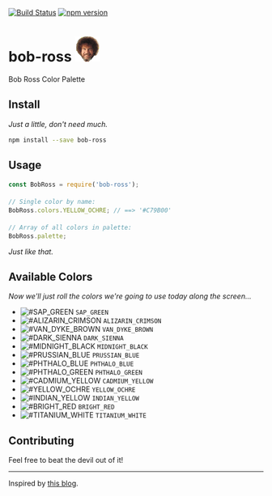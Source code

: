 [![Build Status](https://travis-ci.org/DerFlatulator/bob-ross.svg)][ci-server]
[![npm version](https://badge.fury.io/js/bob-ross.svg)][npm-package]

# bob-ross ![bob-ross](/bob.png) 

Bob Ross Color Palette

## Install

_Just a little, don't need much._

```bash
npm install --save bob-ross
```

## Usage

```js
const BobRoss = require('bob-ross');

// Single color by name:
BobRoss.colors.YELLOW_OCHRE; // ==> '#C79B00'

// Array of all colors in palette:
BobRoss.palette;
```

_Just like that._

## Available Colors

_Now we'll just roll the colors we're going to use today along the screen..._

* ![#SAP_GREEN](https://placehold.it/15/0A3410/000000?text=+) `SAP_GREEN`
* ![#ALIZARIN_CRIMSON](https://placehold.it/15/4E1500/000000?text=+) `ALIZARIN_CRIMSON`
* ![#VAN_DYKE_BROWN](https://placehold.it/15/221B15/000000?text=+) `VAN_DYKE_BROWN`
* ![#DARK_SIENNA](https://placehold.it/15/5F2E1F/000000?text=+) `DARK_SIENNA`
* ![#MIDNIGHT_BLACK](https://placehold.it/15/000000/000000?text=+) `MIDNIGHT_BLACK`
* ![#PRUSSIAN_BLUE](https://placehold.it/15/021E44/000000?text=+) `PRUSSIAN_BLUE`
* ![#PHTHALO_BLUE](https://placehold.it/15/0C0040/000000?text=+) `PHTHALO_BLUE`
* ![#PHTHALO_GREEN](https://placehold.it/15/102E3C/000000?text=+) `PHTHALO_GREEN`
* ![#CADMIUM_YELLOW](https://placehold.it/15/FFEC00/000000?text=+) `CADMIUM_YELLOW`
* ![#YELLOW_OCHRE](https://placehold.it/15/C79B00/000000?text=+) `YELLOW_OCHRE`
* ![#INDIAN_YELLOW](https://placehold.it/15/FFB800/000000?text=+) `INDIAN_YELLOW`
* ![#BRIGHT_RED](https://placehold.it/15/DB0000/000000?text=+) `BRIGHT_RED`
* ![#TITANIUM_WHITE](https://placehold.it/15/FFFFFF/000000?text=+) `TITANIUM_WHITE`

## Contributing

Feel free to beat the devil out of it!

------------

Inspired by [this blog](http://thomaspark.co/2015/11/bob-ross-color-palette-in-css/).

[npm-package]: https://www.npmjs.com/package/bob-ross
[ci-server]: https://travis-ci.org/DerFlatulator/bob-ross
